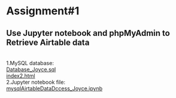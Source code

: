 # Assignment#1
<h2> Use Jupyter notebook and phpMyAdmin to Retrieve Airtable data </h2>

 <br>1.MySQL database:
<br>[Database_Joyce.sql](https://github.com/Joyce630/joyce5940/blob/master/assignment%231/Database_Joyce.sql)
<br>[index2.html](https://github.com/Joyce630/joyceassignment.github.io/blob/master/assignment7_MobileFirst/index2.html)
 <br>2.Jupyter notebook file:
<br>[mysqlAirtableDataDccess_Joyce.ipynb](https://github.com/Joyce630/joyce5940/blob/master/assignment%231/mysqlAirtableDataDccess_Joyce.ipynb)
